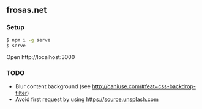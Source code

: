 ## frosas.net

### Setup

```bash
$ npm i -g serve
$ serve
```

Open http://localhost:3000

### TODO

- Blur content background (see http://caniuse.com/#feat=css-backdrop-filter)
- Avoid first request by using https://source.unsplash.com